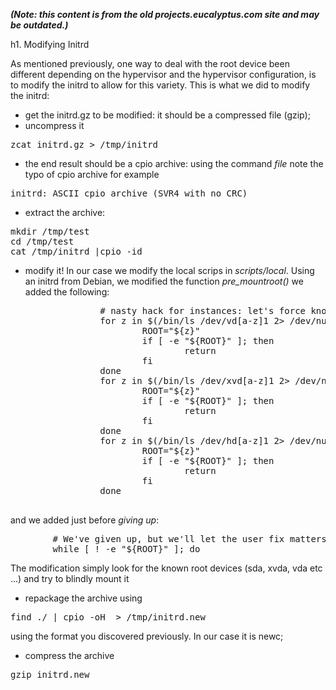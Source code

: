 _**(Note: this content is from the old projects.eucalyptus.com site and may be outdated.)**_

h1. Modifying Initrd

As mentioned previously, one way to deal with the root device been different depending on the hypervisor and the hypervisor configuration, is to modify the initrd to allow for this variety. This is what we did to modify the initrd:

* get the initrd.gz to be modified: it should be a compressed file (gzip);
* uncompress it 
<pre>
zcat initrd.gz > /tmp/initrd
</pre>
* the end result should be a cpio archive: using the command _file_ note the typo of cpio archive for example
<pre>
initrd: ASCII cpio archive (SVR4 with no CRC)
</pre>
* extract the archive: 
<pre>
mkdir /tmp/test
cd /tmp/test
cat /tmp/initrd |cpio -id
</pre>
* modify it! In our case we modify the local scrips in _scripts/local_. Using an initrd from Debian, we modified the function _pre_mountroot()_ we added the following:
<pre>
                 # nasty hack for instances: let's force known roots
                 for z in $(/bin/ls /dev/vd[a-z]1 2> /dev/null) ; do
                         ROOT="${z}"
                         if [ -e "${ROOT}" ]; then
                                 return
                         fi
                 done
                 for z in $(/bin/ls /dev/xvd[a-z]1 2> /dev/null) ; do
                         ROOT="${z}"
                         if [ -e "${ROOT}" ]; then
                                 return
                         fi
                 done
                 for z in $(/bin/ls /dev/hd[a-z]1 2> /dev/null) ; do
                         ROOT="${z}"
                         if [ -e "${ROOT}" ]; then
                                 return
                         fi
                 done
 </pre>
and we added just before _giving up_:
<pre>
        # We've given up, but we'll let the user fix matters if they can
        while [ ! -e "${ROOT}" ]; do
</pre>
The modification simply look for the known root devices (sda, xvda, vda etc ...) and try to blindly mount it 
* repackage the archive  using 
<pre>
find ./ | cpio -oH <format> > /tmp/initrd.new
</pre>
using the format you discovered previously. In our case it is newc;
* compress the archive 
<pre>
gzip initrd.new
</pre>